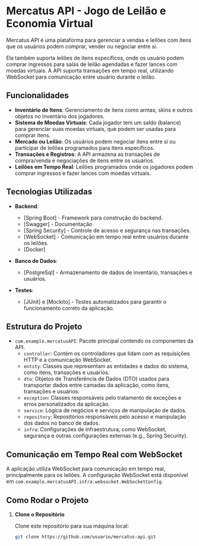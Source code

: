 # Mercatus API - Jogo de Leilão e Economia Virtual

Mercatus API é uma plataforma para gerenciar a vendas e leilões com itens que os usuários podem comprar, vender ou negociar entre si. 

Ela também suporta leilões de itens específicos, onde os usuário podem comprar ingressos para salas de leilão agendadas e fazer lances com moedas virtuais. A API suporta transações em tempo real, utilizando WebSocket para comunicação entre usuário durante o leilão.

## Funcionalidades

- **Inventário de Itens**: Gerenciamento de itens como armas, skins e outros objetos no inventário dos jogadores.
- **Sistema de Moedas Virtuais**: Cada jogador tem um saldo (balance) para gerenciar suas moedas virtuais, que podem ser usadas para comprar itens.
- **Mercado ou Leilão**: Os usuários podem negociar itens entre si ou participar de leilões programados para itens específicos.
- **Transações e Registros**: A API armazena as transações de compra/venda e negociações de itens entre os usuários.
- **Leilões em Tempo Real**: Leilões programados onde os jogadores podem comprar ingressos e fazer lances com moedas virtuais.
  
## Tecnologias Utilizadas

- **Backend**: 
  - [Spring Boot] - Framework para construção do backend.
  - [Swagger] - Documentação
  - [Spring Security] - Controle de acesso e segurança nas transações.
  - [WebSocket] - Comunicação em tempo real entre usuários durante os leilões.
  - [Docker]
  
- **Banco de Dados**:
  - [PostgreSql] - Armazenamento de dados de inventário, transações e usuários.

  
- **Testes**:
  - [JUnit] e [Mockito] - Testes automatizados para garantir o funcionamento correto da aplicação.

## Estrutura do Projeto

- `com.example.mercatusAPI`: Pacote principal contendo os componentes da API.
  - `controller`: Contém os controladores que lidam com as requisições HTTP e a comunicação WebSocket.
  - `entity`: Classes que representam as entidades e dados do sistema, como itens, transações e usuários.
  - `dto`: Objetos de Transferência de Dados (DTO) usados para transportar dados entre camadas da aplicação, como itens, transações e usuários.
  - `exception`: Classes responsáveis pelo tratamento de exceções e erros personalizados da aplicação.
  - `service`: Lógica de negócios e serviços de manipulação de dados.
  - `repository`: Repositórios responsáveis pelo acesso e manipulação dos dados no banco de dados.
  - `infra`: Configurações de infraestrutura, como WebSocket, segurança e outras configurações externas (e.g., Spring Security).



## Comunicação em Tempo Real com WebSocket

A aplicação utiliza WebSocket para comunicação em tempo real, principalmente para os leilões. A configuração WebSocket está disponível em `com.example.mercatusAPI.infra.websocket.WebSocketConfig`.


## Como Rodar o Projeto

1. **Clone o Repositório**

   Clone este repositório para sua máquina local:
   ```bash
   git clone https://github.com/usuario/mercatus-api.git
